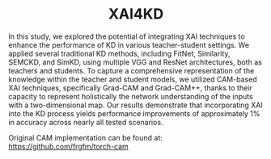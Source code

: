 <h1 align="center">
  XAI4KD
</h1>

In this study, we explored the potential of integrating XAI techniques to enhance the performance of KD in various teacher-student settings. We applied several traditional KD methods, including FitNet, Similarity, SEMCKD, and SimKD, using multiple VGG and ResNet architectures, both as teachers and students. 
To capture a comprehensive representation of the knowledge within the teacher and student models, we utilized CAM-based XAI techniques, specifically Grad-CAM and Grad-CAM++, thanks to their capacity to represent holistically the network understanding of the inputs with a two-dimensional map.
Our results demonstrate that incorporating XAI into the KD process yields performance improvements of approximately 1% in accuracy across nearly all tested scenarios. 

Original CAM implementation can be found at: https://github.com/frgfm/torch-cam